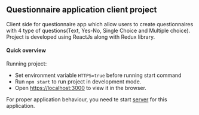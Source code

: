 ## Questionnaire application client project
Client side for questionnaire app which allow users to create questionnaires with 4 type of questions(Text, Yes-No, Single Choice and Multiple choice). Project is developed using ReactJs along with Redux library.

#### Quick overview

Running project:
* Set environment variable `HTTPS=true` before running start command
* Run `npm start` to run project in development mode.
* Open [https://localhost:3000](https://localhost:3000) to view it in the browser.

For proper application behaviour, you need te start [server](https://github.com/vhrustic/Questionnaire-app-server) for this application.
